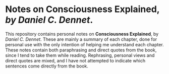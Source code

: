 # Notes on **Consciousness Explained**, *by Daniel C. Dennet*.

This repository contains personal notes on **Consciousness Explained**, by *Daniel C. Dennet*. These are mainly a summary of each chapter, done for personal use with the only intention of helping me understand each chapter. These notes contain both paraphrasing and direct quotes from the book, since I tend to take them while reading. Rephrasing, personal views and direct quotes are mixed, and I have not attempted to indicate which sentences come directly from the book.
